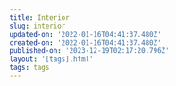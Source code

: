 ```yaml
---
title: Interior
slug: interior
updated-on: '2022-01-16T04:41:37.480Z'
created-on: '2022-01-16T04:41:37.480Z'
published-on: '2023-12-19T02:17:20.796Z'
layout: '[tags].html'
tags: tags
---
```



